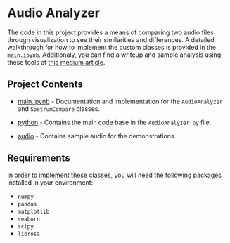 # Audio Analyzer
The code in this project provides a means of comparing two audio files through visualization to see their similarities and differences. A detailed walkthrough for how to implement the custom classes is provided in the `main.ipynb`. Additionaly, you can find a writeup and sample analysis using these tools at [this medium article](https://medium.com/@qdizon/a-data-scientists-approach-to-visual-audio-comparison-fa15a5d3dcef). 

## Project Contents 

* [main.ipynb](https://github.com/QED0711/audio_analyzer/blob/master/main.ipynb) - Documentation and implementation for the `AudioAnalyzer` and `SpetrumCompare` classes.

* [python](https://github.com/QED0711/audio_analyzer/tree/master/python) - Contains the main code base in the `AudioAnalyzer.py` file.

* [audio](https://github.com/QED0711/audio_analyzer/tree/master/audio) - Contains sample audio for the demonstrations. 

## Requirements

In order to implement these classes, you will need the following packages installed in your environment:

* `numpy` 
* `pandas`
* `matplotlib`
* `seaborn`
* `scipy`
* `librosa`
